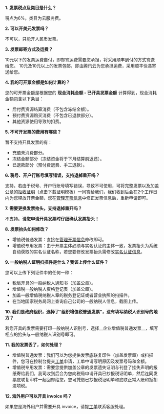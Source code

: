 **1. 发票税点及类目是什么？**

税点为6%，类目为云服务费。


**2. 可以开美元发票吗？**

不可以，只能开人民币发票。


**3. 发票邮寄方式及运费？**

10元以下的发票运费自付，即邮寄运费需要您承担，将采用顺丰到付的方式寄送给您。
10元及10元以上的发票包邮，即由腾讯云为您承担运费，采用顺丰快递寄送给您。


**4. 我的可开票金额是如何计算的？**

您的可开票金额是根据您的 __现金消耗金额 - 已开具发票金额__ 计算得到，现金消耗金额包含以下条目：
- 后付费资源结算消费（不包含冻结金额）。
- 预付费资源购买消费（不包含已退款部分）。
- 其他资源使用导致的扣费。


**5. 不可开发票的费用有哪些？**

暂不支持开具发票的有：
- 充值未消费部分。
- 冻结金额部分（冻结资金将于下月结算前返还）。
- 已退款部分（预付费退费、手工退款）。


**6. 税号、开户行账号填写错误，支持退掉重开吗？**

支持。若由于税号、开户行账号填写错误，导致不可使用，可将完整发票以及加盖公章的[拒收证明](https://mc.qcloudimg.com/static/archive/e71821c1c64458bb22edf1ce476c3e4f/archive.zip)（点击下载证明模板）一同寄给我们，我们收到后会在2个工作日内为您释放开票金额，您在[管理开票信息](https://console.cloud.tencent.com/account/invoiceInfo)中修正发票信息后，重新申请即可。


**7. 需要更换发票抬头，支持退掉重开吗？**

不支持。__请您申请开具发票时仔细确认发票抬头！__


**8. 发票抬头如何修改？**

- 增值税普通发票：直接在[管理开票信息](https://console.cloud.tencent.com/account/invoiceInfo)修改即可。
- 增值税专用发票：由于开票主体必须与实名认证的主体一致，发票抬头为系统自动获取的实名认证名称，若您要修改发票抬头需修改[实名认证信息](https://console.cloud.tencent.com/developer/auth)。


**9. 一般纳税人证明扫描件是什么？我该上传什么证件？**

您可以上传下列证件中的任何一种：
- 税局开具的一般纳税人通知书（加盖公章）。
- 增值税一般纳税人资格登记表（加盖公章）。
- 加盖一般增值税纳税人章的税务登记证或者营业执照的扫描件。
- 在当地国家税务局网上查询自己公司的一般纳税人信息，截图上传。


**10. 我们是政府组织，选择了“组织增值税普通发票”，没有填写纳税人识别号的地方？**

若您开具的发票需要打印一般纳税人识别号，选择__企业增值税普通发票__，填写相应的抬头与一般纳税人识别号即可。


**11. 我的发票丢了，如何处理？**

- 增值税普通发票：我们可以为您提供发票底联复印件（加盖发票章）或扫描件，您可在控制台提交[工单](https://console.qcloud.com/workorder/category/create?level1_id=1&level2_id=2&level1_name=%E5%85%AC%E5%85%B1%E5%9F%BA%E7%A1%80%E7%B1%BB%E9%97%AE%E9%A2%98&level2_name=%E8%B4%A2%E5%8A%A1%E7%B1%BB)申请，工单中请写明原因及发票号码和金额。
- 增值税专用发票：需要您提供加盖公章的发票遗失证明与刊登了挂失声明的报纸寄给我们，我司收到后会为您向税局申请开具已抄报税证明单，然后连同发票底联复印件一起回邮给您，您可凭借已抄报税证明单和底联正常入账和抵扣进项税。


**12. 海外用户可以开具 invoice 吗？**

如果您是海外用户并需要开具 invoice，请提[工单](https://console.qcloud.com/workorder/category/create?level1_id=1&level2_id=2&level1_name=%E5%85%AC%E5%85%B1%E5%9F%BA%E7%A1%80%E7%B1%BB%E9%97%AE%E9%A2%98&level2_name=%E8%B4%A2%E5%8A%A1%E7%B1%BB)联系客服处理。

